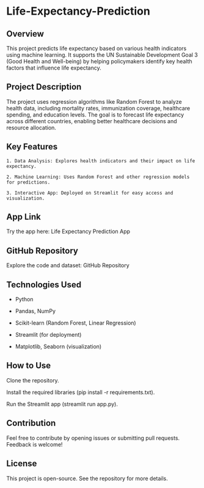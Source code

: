 # Life-Expectancy-Prediction

## Overview
This project predicts life expectancy based on various health indicators using machine learning. It supports the UN Sustainable Development Goal 3 (Good Health and Well-being) by helping policymakers identify key health factors that influence life expectancy.

## Project Description
The project uses regression algorithms like Random Forest to analyze health data, including mortality rates, immunization coverage, healthcare spending, and education levels. The goal is to forecast life expectancy across different countries, enabling better healthcare decisions and resource allocation.

## Key Features
    1. Data Analysis: Explores health indicators and their impact on life expectancy.

    2. Machine Learning: Uses Random Forest and other regression models for predictions.

    3. Interactive App: Deployed on Streamlit for easy access and visualization.

## App Link
Try the app here: Life Expectancy Prediction App

## GitHub Repository
Explore the code and dataset: GitHub Repository

## Technologies Used
- Python

- Pandas, NumPy

- Scikit-learn (Random Forest, Linear Regression)

- Streamlit (for deployment)

- Matplotlib, Seaborn (visualization)

## How to Use
Clone the repository.

Install the required libraries (pip install -r requirements.txt).

Run the Streamlit app (streamlit run app.py).

## Contribution
Feel free to contribute by opening issues or submitting pull requests. Feedback is welcome!

## License
This project is open-source. See the repository for more details.

